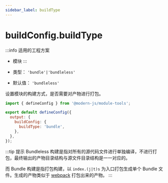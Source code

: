```yaml
---
sidebar_label: buildType
---
```


# buildConfig.buildType

:::info 适用的工程方案
* 模块
:::

* 类型： `'bundle'|'bundleless'`
* 默认值： `'bundleless'`

设置模块的构建方式，是否需要对产物进行打包。

```js title="modern.config.js"
import { defineConfig } from '@modern-js/module-tools';

export default defineConfig({
  output: {
    buildConfig: {
      buildType: 'bundle',
    },
  },
});
```

:::tip 提示
Bundleless 构建是指对所有的源代码文件进行单独编译，不进行打包，最终输出的产物目录结构与源文件目录结构是一一对应的。

而 Bundle 构建是指打包构建，以 `index.(j|t)s` 为入口打包生成单个 Bundle 文件。生成的产物类似于 [webpack](https://webpack.js.org/) 打包出来的产物。
:::
